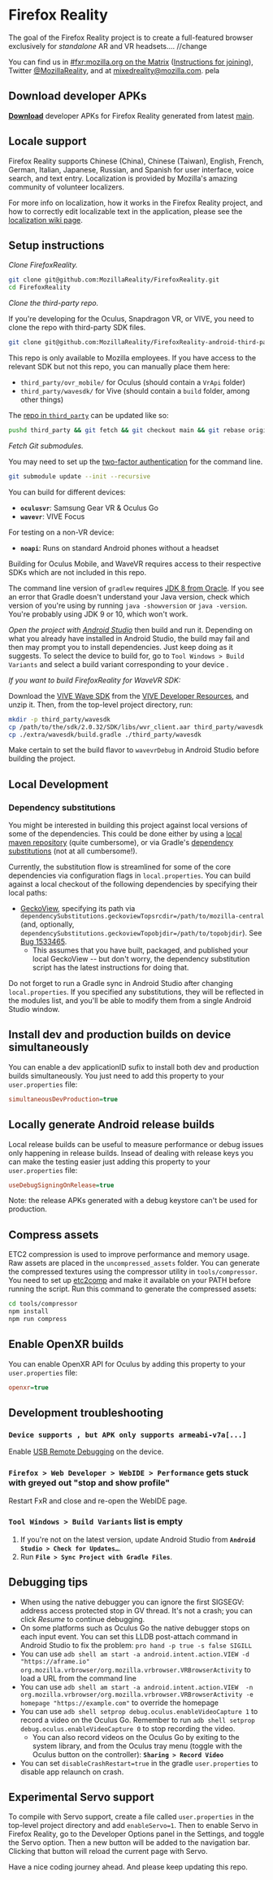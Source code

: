 # Firefox Reality

The goal of the Firefox Reality project is to create a full-featured browser exclusively for *standalone* AR and VR headsets.... //change

You can find us in [#fxr:mozilla.org on the Matrix](https://chat.mozilla.org/#/room/#fxr:mozilla.org) ([Instructions for joining](https://wiki.mozilla.org/Matrix)), Twitter [@MozillaReality](https://twitter.com/mozillareality), and at [mixedreality@mozilla.com](mailto:mixedreality@mozilla.com).
pela
## Download developer APKs

**[Download](https://community-tc.services.mozilla.com/tasks/index/project.firefoxreality/main)** developer APKs for Firefox Reality generated from latest [main](https://github.com/MozillaReality/FirefoxReality/commits/main).

## Locale support

Firefox Reality supports Chinese (China), Chinese (Taiwan), English, French, German, Italian, Japanese, Russian, and Spanish for user interface, voice search, and text entry. Localization is provided by Mozilla's amazing community of volunteer localizers.

For more info on localization, how it works in the Firefox Reality project, and how to correctly edit localizable text in the application, please see the [localization wiki page](https://github.com/MozillaReality/FirefoxReality/wiki/Localization).

## Setup instructions

*Clone FirefoxReality.*

```bash
git clone git@github.com:MozillaReality/FirefoxReality.git
cd FirefoxReality
```

*Clone the third-party repo.*

If you're developing for the Oculus, Snapdragon VR, or VIVE, you need to clone the repo with third-party SDK files.

```bash
git clone git@github.com:MozillaReality/FirefoxReality-android-third-party.git third_party
```

This repo is only available to Mozilla employees. If you have access to the relevant SDK but not this repo, you can manually place them here:

 - `third_party/ovr_mobile/` for Oculus (should contain a `VrApi` folder)
 - `third_party/wavesdk/` for Vive (should contain a `build` folder, among other things)

The [repo in `third_party`](https://github.com/MozillaReality/FirefoxReality-android-third-party) can be updated like so:

```bash
pushd third_party && git fetch && git checkout main && git rebase origin/main && popd
```

*Fetch Git submodules.*

You may need to set up the [two-factor authentication](https://blog.github.com/2013-09-03-two-factor-authentication/#how-does-it-work-for-command-line-git) for the command line.

```bash
git submodule update --init --recursive
```

You can build for different devices:

- **`oculusvr`**: Samsung Gear VR & Oculus Go
- **`wavevr`**: VIVE Focus

For testing on a non-VR device:

- **`noapi`**: Runs on standard Android phones without a headset

Building for Oculus Mobile, and WaveVR requires access to their respective SDKs which are not included in this repo.

The command line version of `gradlew` requires [JDK 8 from Oracle](http://www.oracle.com/technetwork/java/javase/downloads/jdk8-downloads-2133151.html). If you see an error that Gradle doesn't understand your Java version, check which version of you're using by running `java -showversion` or `java -version`. You're probably using JDK 9 or 10, which won't work.

*Open the project with [Android Studio](https://developer.android.com/studio/index.html)* then build and run it. Depending on what you already have installed in Android Studio, the build may fail and then may prompt you to install dependencies. Just keep doing as it suggests. To select the device to build for, go to `Tool Windows > Build Variants` and select a build variant corresponding to your device .

*If you want to build FirefoxReality for WaveVR SDK:*

Download the [VIVE Wave SDK](https://developer.vive.com/resources/knowledgebase/wave-sdk/) from the [VIVE Developer Resources](https://vivedeveloper.com/), and unzip it. Then, from the top-level project directory, run:

```bash
mkdir -p third_party/wavesdk
cp /path/to/the/sdk/2.0.32/SDK/libs/wvr_client.aar third_party/wavesdk
cp ./extra/wavesdk/build.gradle ./third_party/wavesdk
```

Make certain to set the build flavor to `wavevrDebug` in Android Studio before building the project.

## Local Development

### Dependency substitutions

You might be interested in building this project against local versions of some of the dependencies.
This could be done either by using a [local maven repository](https://mozilla-mobile.github.io/android-components/contributing/testing-components-inside-app) (quite cumbersome), or via Gradle's [dependency substitutions](https://docs.gradle.org/current/userguide/customizing_dependency_resolution_behavior.html) (not at all cumbersome!).

Currently, the substitution flow is streamlined for some of the core dependencies via configuration flags in `local.properties`. You can build against a local checkout of the following dependencies by specifying their local paths:
- [GeckoView](https://hg.mozilla.org/mozilla-central), specifying its path via `dependencySubstitutions.geckoviewTopsrcdir=/path/to/mozilla-central` (and, optionally, `dependencySubstitutions.geckoviewTopobjdir=/path/to/topobjdir`). See [Bug 1533465](https://bugzilla.mozilla.org/show_bug.cgi?id=1533465).
  - This assumes that you have built, packaged, and published your local GeckoView -- but don't worry, the dependency substitution script has the latest instructions for doing that.

Do not forget to run a Gradle sync in Android Studio after changing `local.properties`. If you specified any substitutions, they will be reflected in the modules list, and you'll be able to modify them from a single Android Studio window.


## Install dev and production builds on device simultaneously

You can enable a dev applicationID sufix to install both dev and production builds simultaneously. You just need to add this property to your `user.properties` file:

```ini
simultaneousDevProduction=true
```
## Locally generate Android release builds

Local release builds can be useful to measure performance or debug issues only happening in release builds. Insead of dealing with release keys you can make the testing easier just adding this property to your `user.properties` file:

```ini
useDebugSigningOnRelease=true
```

Note: the release APKs generated with a debug keystore can't be used for production.

## Compress assets

ETC2 compression is used to improve performance and memory usage. Raw assets are placed in the `uncompressed_assets` folder. You can generate the compressed textures using the compressor utility in `tools/compressor`. You need to set up [etc2comp](https://github.com/google/etc2comp) and make it available on your PATH before running the script. Run this command to generate the compressed assets:

```bash
cd tools/compressor
npm install
npm run compress
```

## Enable OpenXR builds
You can enable OpenXR API for Oculus by adding this property to your `user.properties` file:

```ini
openxr=true
```

## Development troubleshooting

### `Device supports , but APK only supports armeabi-v7a[...]`

Enable [USB Remote Debugging](https://github.com/MozillaReality/FirefoxReality/wiki/Developer-Info#remote-debugging) on the device.

### **`Firefox > Web Developer > WebIDE > Performance`** gets stuck with greyed out "stop and show profile"

Restart FxR and close and re-open the WebIDE page.

### **`Tool Windows > Build Variants`** list is empty

1. If you're not on the latest version, update Android Studio from **`Android Studio > Check for Updates…`**.
2. Run **`File > Sync Project with Gradle Files`**.

## Debugging tips

- When using the native debugger you can ignore the first SIGSEGV: address access protected stop in GV thread. It's not a crash; you can click *Resume* to continue debugging.
- On some platforms such as Oculus Go the native debugger stops on each input event. You can set this LLDB post-attach command in Android Studio to fix the problem: `pro hand -p true -s false SIGILL`
- You can use `adb shell am start -a android.intent.action.VIEW -d "https://aframe.io" org.mozilla.vrbrowser/org.mozilla.vrbrowser.VRBrowserActivity` to load a URL from the command line
- You can use `adb shell am start -a android.intent.action.VIEW  -n org.mozilla.vrbrowser/org.mozilla.vrbrowser.VRBrowserActivity -e homepage "https://example.com"` to override the homepage
- You can use `adb shell setprop debug.oculus.enableVideoCapture 1` to record a video on the Oculus Go. Remember to run `adb shell setprop debug.oculus.enableVideoCapture 0` to stop recording the video.
    - You can also record videos on the Oculus Go by exiting to the system library, and from the Oculus tray menu (toggle with the Oculus button on the controller): **`Sharing > Record Video`**
- You can set `disableCrashRestart=true` in the gradle `user.properties` to disable app relaunch on crash.

## Experimental Servo support

To compile with Servo support, create a file called `user.properties` in the top-level project directory and add `enableServo=1`. Then to enable Servo in Firefox Reality, go to the Developer Options panel in the Settings, and toggle the Servo option. Then a new button will be added to the navigation bar. Clicking that button will reload the current page with Servo.

Have a nice coding journey ahead.
And please keep updating this repo.
